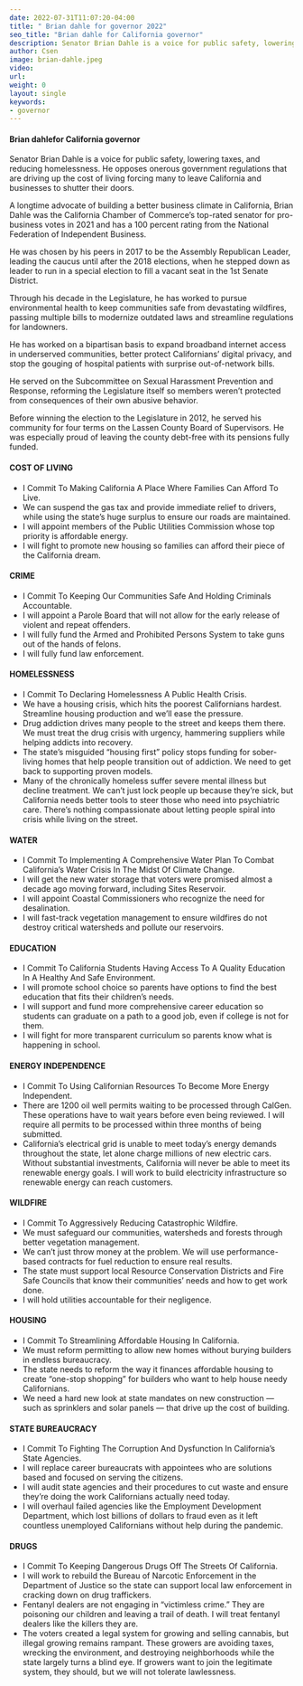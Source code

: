 ```yaml
---
date: 2022-07-31T11:07:20-04:00
title: " Brian dahle for governor 2022"
seo_title: "Brian dahle for California governor"
description: Senator Brian Dahle is a voice for public safety, lowering taxes, and reducing homelessness.  
author: Csen
image: brian-dahle.jpeg
video:
url: 
weight: 0
layout: single
keywords:
- governor 
---
```

#### Brian dahlefor California governor

Senator Brian Dahle is a voice for public safety, lowering taxes, and reducing homelessness. He opposes onerous government regulations that are driving up the cost of living forcing many to leave California and businesses to shutter their doors.

A longtime advocate of building a better business climate in California, Brian Dahle was the California Chamber of Commerce’s top-rated senator for pro-business votes in 2021 and has a 100 percent rating from the National Federation of Independent Business.

He was chosen by his peers in 2017 to be the Assembly Republican Leader, leading the caucus until after the 2018 elections, when he stepped down as leader to run in a special election to fill a vacant seat in the 1st Senate District.

Through his decade in the Legislature, he has worked to pursue environmental health to keep communities safe from devastating wildfires, passing multiple bills to modernize outdated laws and streamline regulations for landowners.

He has worked on a bipartisan basis to expand broadband internet access in underserved communities, better protect Californians’ digital privacy, and stop the gouging of hospital patients with surprise out-of-network bills.

He served on the Subcommittee on Sexual Harassment Prevention and Response, reforming the Legislature itself so members weren’t protected from consequences of their own abusive behavior.

Before winning the election to the Legislature in 2012, he served his community for four terms on the Lassen County Board of Supervisors.  He was especially proud of leaving the county debt-free with its pensions fully funded.

#### COST OF LIVING
- I Commit To Making California A Place Where Families Can Afford To Live.
- We can suspend the gas tax and provide immediate relief to drivers, while using the state’s huge surplus to ensure our roads are maintained.
- I will appoint members of the Public Utilities Commission whose top priority is affordable energy.
- I will fight to promote new housing so families can afford their piece of the California dream.

#### CRIME
- I Commit To Keeping Our Communities Safe And Holding Criminals Accountable.
- I will appoint a Parole Board that will not allow for the early release of violent and repeat offenders.
- I will fully fund the Armed and Prohibited Persons System to take guns out of the hands of felons.
- I will fully fund law enforcement.

#### HOMELESSNESS
- I Commit To Declaring Homelessness A Public Health Crisis.
- We have a housing crisis, which hits the poorest Californians hardest. Streamline housing production and we’ll ease the pressure.
- Drug addiction drives many people to the street and keeps them there. We must treat the drug crisis with urgency, hammering suppliers while helping addicts into recovery.
- The state’s misguided “housing first” policy stops funding for sober-living homes that help people transition out of addiction. We need to get back to supporting proven models.
- Many of the chronically homeless suffer severe mental illness but decline treatment. We can’t just lock people up because they’re sick, but California needs better tools to steer those who need into psychiatric care. There’s nothing compassionate about letting people spiral into crisis while living on the street.

#### WATER
- I Commit To Implementing A Comprehensive Water Plan To Combat California’s Water Crisis In The Midst Of Climate Change.
- I will get the new water storage that voters were promised almost a decade ago moving forward, including Sites Reservoir.
- I will appoint Coastal Commissioners who recognize the need for desalination.
- I will fast-track vegetation management to ensure wildfires do not destroy critical watersheds and pollute our reservoirs.

#### EDUCATION
- I Commit To California Students Having Access To A Quality Education In A Healthy And Safe Environment.
- I will promote school choice so parents have options to find the best education that fits their children’s needs.
- I will support and fund more comprehensive career education so students can graduate on a path to a good job, even if college is not for them.
- I will fight for more transparent curriculum so parents know what is happening in school.

#### ENERGY INDEPENDENCE
- I Commit To Using Californian Resources To Become More Energy Independent.
- There are 1200 oil well permits waiting to be processed through CalGen. These operations have to wait years before even being reviewed. I will require all permits to be processed within three months of being submitted.
- California’s electrical grid is unable to meet today’s energy demands throughout the state, let alone charge millions of new electric cars. Without substantial investments, California will never be able to meet its renewable energy goals. I will work to build electricity infrastructure so renewable energy can reach customers.

#### WILDFIRE
- I Commit To Aggressively Reducing Catastrophic Wildfire.
- We must safeguard our communities, watersheds and forests through better vegetation management.
- We can’t just throw money at the problem. We will use performance-based contracts for fuel reduction to ensure real results.
- The state must support local Resource Conservation Districts and Fire Safe Councils that know their communities’ needs and how to get work done.
- I will hold utilities accountable for their negligence.

#### HOUSING
- I Commit To Streamlining Affordable Housing In California.
- We must reform permitting to allow new homes without burying builders in endless bureaucracy.
- The state needs to reform the way it finances affordable housing to create “one-stop shopping” for builders who want to help house needy Californians.
- We need a hard new look at state mandates on new construction — such as sprinklers and solar panels — that drive up the cost of building.

#### STATE BUREAUCRACY
- I Commit To Fighting The Corruption And Dysfunction In California’s State Agencies.
- I will replace career bureaucrats with appointees who are solutions based and focused on serving the citizens.
- I will audit state agencies and their procedures to cut waste and ensure they’re doing the work Californians actually need today.
- I will overhaul failed agencies like the Employment Development Department, which lost billions of dollars to fraud even as it left countless unemployed Californians without help during the pandemic.

#### DRUGS
- I Commit To Keeping Dangerous Drugs Off The Streets Of California.
- I will work to rebuild the Bureau of Narcotic Enforcement in the Department of Justice so the state can support local law enforcement in cracking down on drug traffickers.
- Fentanyl dealers are not engaging in “victimless crime.” They are poisoning our children and leaving a trail of death. I will treat fentanyl dealers like the killers they are.
- The voters created a legal system for growing and selling cannabis, but illegal growing remains rampant. These growers are avoiding taxes, wrecking the environment, and destroying neighborhoods while the state largely turns a blind eye. If growers want to join the legitimate system, they should, but we will not tolerate lawlessness.
